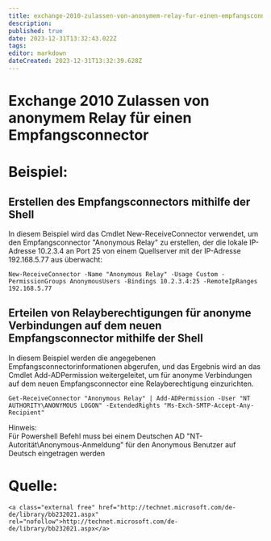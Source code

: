 ```yaml
---
title: exchange-2010-zulassen-von-anonymem-relay-fur-einen-empfangsconnector
description: 
published: true
date: 2023-12-31T13:32:43.022Z
tags: 
editor: markdown
dateCreated: 2023-12-31T13:32:39.628Z
---
```


# Exchange 2010 Zulassen von anonymem Relay für einen Empfangsconnector

# <span class="mw-headline" id="bkmrk-beispiel%3A-1">Beispiel:</span>

## <span class="mw-headline" id="bkmrk-erstellen-des-empfan-1">Erstellen des Empfangsconnectors mithilfe der Shell</span>

In diesem Beispiel wird das Cmdlet New-ReceiveConnector verwendet, um den Empfangsconnector "Anonymous Relay" zu erstellen, der die lokale IP-Adresse 10.2.3.4 an Port 25 von einem Quellserver mit der IP-Adresse 192.168.5.77 aus überwacht:

```
New-ReceiveConnector -Name "Anonymous Relay" -Usage Custom -PermissionGroups AnonymousUsers -Bindings 10.2.3.4:25 -RemoteIpRanges 192.168.5.77
```

## <span id="bkmrk-"></span><span class="mw-headline" id="bkmrk-erteilen-von-relaybe-1">Erteilen von Relayberechtigungen für anonyme Verbindungen auf dem neuen Empfangsconnector mithilfe der Shell</span>

In diesem Beispiel werden die angegebenen Empfangsconnectorinformationen abgerufen, und das Ergebnis wird an das Cmdlet Add-ADPermission weitergeleitet, um für anonyme Verbindungen auf dem neuen Empfangsconnector eine Relayberechtigung einzurichten.

```
Get-ReceiveConnector "Anonymous Relay" | Add-ADPermission -User "NT AUTHORITY\ANONYMOUS LOGON" -ExtendedRights "Ms-Exch-SMTP-Accept-Any-Recipient"
```

Hinweis:  
Für Powershell Befehl muss bei einem Deutschen AD "NT-Autorität\\Anonymous-Anmeldung" für den Anonymous Benutzer auf Deutsch eingetragen werden

# <span class="mw-headline" id="bkmrk-quelle%3A-1">Quelle:</span>

```
<a class="external free" href="http://technet.microsoft.com/de-de/library/bb232021.aspx" rel="nofollow">http://technet.microsoft.com/de-de/library/bb232021.aspx</a>
```